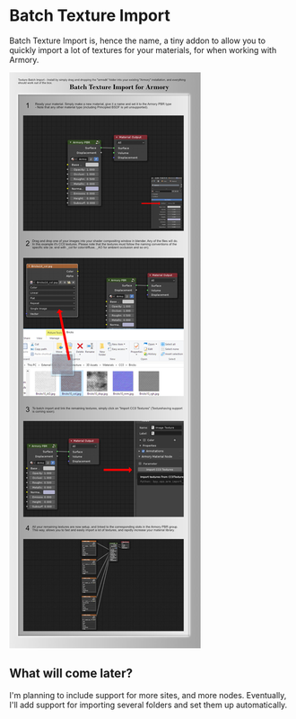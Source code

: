 # Batch Texture Import
Batch Texture Import is, hence the name, a tiny addon to allow you to quickly import a lot of textures for your materials, for when working with Armory.

![](HowTo.jpg)

## What will come later?

I'm planning to include support for more sites, and more nodes. Eventually, I'll add support for importing several folders and set them up automatically.